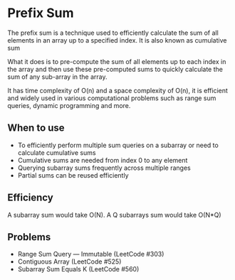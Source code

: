 # Prefix Sum

The prefix sum is a technique used to efficiently calculate the sum of all elements in an array up to a specified index. It is also known as cumulative sum

What it does is to  pre-compute the sum of all elements up to each index in the array and then use these pre-computed sums to quickly calculate the sum of any sub-array in the array.

It has time complexity of O(n) and a space complexity of O(n), it is efficient and widely used in various computational problems such as range sum queries, dynamic programming and more.

## When to use

- To efficiently perform multiple sum queries on a subarray or need to calculate cumulative sums
- Cumulative sums are needed from index 0 to any element
- Querying subarray sums frequently across multiple ranges
- Partial sums can be reused efficiently

## Efficiency

A subarray sum would take O(N). A Q subarrays sum would take O(N*Q)

## Problems

- Range Sum Query — Immutable (LeetCode #303)
- Contiguous Array (LeetCode #525)
- Subarray Sum Equals K (LeetCode #560)
